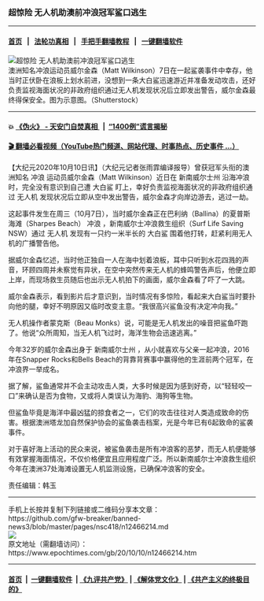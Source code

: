 ### 超惊险 无人机助澳前冲浪冠军鲨口逃生
------------------------

#### [首页](https://github.com/gfw-breaker/banned-news3/blob/master/README.md) &nbsp;&nbsp;|&nbsp;&nbsp; [法轮功真相](https://github.com/begood0513/basic/blob/master/README.md)  &nbsp;&nbsp;|&nbsp;&nbsp; [手把手翻墙教程](https://github.com/gfw-breaker/guides/wiki)  &nbsp;&nbsp;|&nbsp;&nbsp; [一键翻墙软件](https://github.com/gfw-breaker/nogfw/blob/master/README.md)  



<div><img alt="超惊险 无人机助澳前冲浪冠军鲨口逃生" class="attachment-djy_600_400 size-djy_600_400 wp-post-image" src="https://i.epochtimes.com/assets/uploads/2020/10/12979acb237761a70a04c44db9619d51-600x400.jpg"/>
<div class="caption">
 澳洲知名冲浪运动员威尔金森（Matt Wilkinson）7日在一起鲨袭事件中幸存，他当时正伏卧在浪板上划水前进，没想到一条大白鲨迅速游近并准备发动攻击，还好负责监视海面状况的非政府组织通过无人机发现状况后立即发出警告，威尔金森最终得保安全。图为示意图。（Shutterstock）
</div></div><hr/>

#### 💥 [《伪火》 - 天安门自焚真相 ](http://158.247.195.190:10000/videos/blog/weihuo.html)&nbsp; |&nbsp; [“1400例”谎言揭秘  ](http://158.247.195.190:10000/videos/blog/jiexi1400.html)

#### [ 🎬  翻墙必看视频（YouTube热门频道、网站代理、时事热点、历史事件 ...）](https://github.com/gfw-breaker/links/blob/master/banned.md)

<div><p>
 【大纪元2020年10月10日讯】（大纪元记者张雨霏编译报导）曾获冠军头衔的澳洲知名
 <ok href="https://www.epochtimes.com/gb/tag/%E5%86%B2%E6%B5%AA.html">
  冲浪
 </ok>
 运动员威尔金森（Matt Wilkinson）近日在
 <ok href="https://www.epochtimes.com/gb/tag/%E6%96%B0%E5%8D%97%E5%A8%81%E5%B0%94%E5%A3%AB%E5%B7%9E.html">
  新南威尔士州
 </ok>
 沿海冲浪时，完全没有意识到自己遭
 <ok href="https://www.epochtimes.com/gb/tag/%E5%A4%A7%E7%99%BD%E9%B2%A8.html">
  大白鲨
 </ok>
 盯上，幸好负责监视海面状况的非政府组织通过
 <ok href="https://www.epochtimes.com/gb/tag/%E6%97%A0%E4%BA%BA%E6%9C%BA.html">
  无人机
 </ok>
 发现状况后立即从空中发出警告，威尔金森才向岸边游去，逃过一劫。
</p>
<p>
 这起事件发生在周三（10月7日），当时威尔金森正在巴利纳（Ballina）的夏普斯海滩（Sharpes Beach）
 <ok href="https://www.epochtimes.com/gb/tag/%E5%86%B2%E6%B5%AA.html">
  冲浪
 </ok>
 ，新南威尔士冲浪救生组织（Surf Life Saving NSW）通过
 <ok href="https://www.epochtimes.com/gb/tag/%E6%97%A0%E4%BA%BA%E6%9C%BA.html">
  无人机
 </ok>
 发现有一只约一米半长的
 <ok href="https://www.epochtimes.com/gb/tag/%E5%A4%A7%E7%99%BD%E9%B2%A8.html">
  大白鲨
 </ok>
 围着他打转，赶紧利用无人机的广播警告他。
</p>
<p>
 据威尔金森忆述，当时他正独自一人在海中划着浪板，耳中只听到水花四溅的声音，环顾四周并未察觉有异状，在空中突然传来无人机的蜂鸣警告声后，他便立即上岸，而现场救生员随后也出示无人机拍下的画面，威尔金森看了吓了一大跳。
</p>
<p>
 威尔金森表示，看到影片后才意识到，当时情况有多惊险，看起来大白鲨当时要扑向他的腿，幸好不明原因又临时改变主意。“我很高兴鲨鱼没有决定冲向我。”
</p>
<p>
 无人机操作者蒙克斯（Beau Monks）说，可能是无人机发出的噪音把鲨鱼吓跑了。他说“众所周知，当无人机飞过时，海洋生物会迅速逃离。”
</p>
<p>
 今年32岁的威尔金森出身于
 <ok href="https://www.epochtimes.com/gb/tag/%E6%96%B0%E5%8D%97%E5%A8%81%E5%B0%94%E5%A3%AB%E5%B7%9E.html">
  新南威尔士州
 </ok>
 ，从小就喜欢与父亲一起冲浪，2016年在Snapper Rocks和Bells Beach的背靠背赛事中赢得他的生涯前两个冠军，在冲浪界一举成名。
</p>
<p>
 据了解，鲨鱼通常并不会主动攻击人类，大多时候是因为感到好奇，以“轻轻咬一口”来确认是否为食物，又或将人类误认为海豹、海狗等生物。
</p>
<p>
 但鲨鱼毕竟是海洋中最凶猛的掠食者之一，它们的攻击往往对人类造成致命的伤害。根据澳洲塔龙加自然保护协会的鲨鱼袭击档案，光是今年已有6起致命的鲨袭事件。
</p>
<p>
 对于喜好海上活动的民众来说，被鲨鱼袭击是所有冲浪客的恶梦，而无人机便能够有效掌握海面情况，不仅价格便宜且应用程度广泛。所以新南威尔士冲浪救生组织今年在澳洲37处海滩设置无人机监测设施，已确保冲浪客的安全。
</p>
<p>
</p>
<p>
 责任编辑：韩玉
</p>
</div>
<hr/>
手机上长按并复制下列链接或二维码分享本文章：<br/>
https://github.com/gfw-breaker/banned-news3/blob/master/pages/nsc418/n12466214.md <br/>
<a href='https://github.com/gfw-breaker/banned-news3/blob/master/pages/nsc418/n12466214.md'><img src='https://github.com/gfw-breaker/banned-news3/blob/master/pages/nsc418/n12466214.md.png'/></a> <br/>
原文地址（需翻墙访问）：https://www.epochtimes.com/gb/20/10/10/n12466214.htm


------------------------
#### [首页](https://github.com/gfw-breaker/banned-news3/blob/master/README.md) &nbsp;|&nbsp; [一键翻墙软件](https://github.com/gfw-breaker/nogfw/blob/master/README.md) &nbsp;| [《九评共产党》](https://github.com/gfw-breaker/9ping.md/blob/master/README.md#九评之一评共产党是什么) | [《解体党文化》](https://github.com/gfw-breaker/jtdwh.md/blob/master/README.md) | [《共产主义的终极目的》](https://github.com/gfw-breaker/gczydzjmd.md/blob/master/README.md)


<img src='http://gfw-breaker.win/banned-news3/pages/nsc418/n12466214.md' width='0px' height='0px'/>